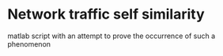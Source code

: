 # Network traffic self similarity
matlab script with an attempt to prove the occurrence of such a phenomenon